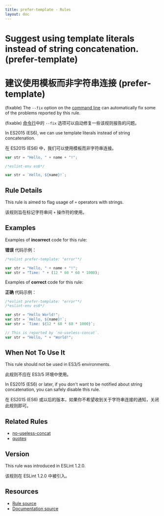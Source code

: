 ```yaml
---
title: prefer-template - Rules
layout: doc
---
```

<!-- Note: No pull requests accepted for this file. See README.md in the root directory for details. -->

# Suggest using template literals instead of string concatenation. (prefer-template)

# 建议使用模板而非字符串连接 (prefer-template)

(fixable) The `--fix` option on the [command line](../user-guide/command-line-interface#fix) can automatically fix some of the problems reported by this rule.

(fixable) [命令行](../user-guide/command-line-interface#fix)中的 `--fix` 选项可以自动修复一些该规则报告的问题。

In ES2015 (ES6), we can use template literals instead of string concatenation.

在 ES2015 (ES6) 中，我们可以使用模板而非字符串连接。

```js
var str = "Hello, " + name + "!";
```

```js
/*eslint-env es6*/

var str = `Hello, ${name}!`;
```

## Rule Details

This rule is aimed to flag usage of `+` operators with strings.

该规则旨在标记字符串间 `+` 操作符的使用。

## Examples

Examples of **incorrect** code for this rule:

**错误** 代码示例：

```js
/*eslint prefer-template: "error"*/

var str = "Hello, " + name + "!";
var str = "Time: " + (12 * 60 * 60 * 1000);
```

Examples of **correct** code for this rule:

**正确** 代码示例：

```js
/*eslint prefer-template: "error"*/
/*eslint-env es6*/

var str = "Hello World!";
var str = `Hello, ${name}!`;
var str = `Time: ${12 * 60 * 60 * 1000}`;

// This is reported by `no-useless-concat`.
var str = "Hello, " + "World!";
```

## When Not To Use It

This rule should not be used in ES3/5 environments.

此规则不应在 ES3/5 环境中使用。

In ES2015 (ES6) or later, if you don't want to be notified about string concatenation, you can safely disable this rule.

在 ES2015 (ES6) 或以后的版本，如果你不希望收到关于字符串连接的通知，关闭此规则即可。

## Related Rules

* [no-useless-concat](no-useless-concat)
* [quotes](quotes)

## Version

This rule was introduced in ESLint 1.2.0.

该规则在 ESLint 1.2.0 中被引入。

## Resources

* [Rule source](https://github.com/eslint/eslint/tree/master/lib/rules/prefer-template.js)
* [Documentation source](https://github.com/eslint/eslint/tree/master/docs/rules/prefer-template.md)
